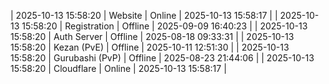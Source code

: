 | 2025-10-13 15:58:20 | Website | Online | 2025-10-13 15:58:17 |
| 2025-10-13 15:58:20 | Registration | Offline | 2025-09-09 16:40:23 |
| 2025-10-13 15:58:20 | Auth Server | Offline | 2025-08-18 09:33:31 |
| 2025-10-13 15:58:20 | Kezan (PvE) | Offline | 2025-10-11 12:51:30 |
| 2025-10-13 15:58:20 | Gurubashi (PvP) | Offline | 2025-08-23 21:44:06 |
| 2025-10-13 15:58:20 | Cloudflare | Online | 2025-10-13 15:58:17 |
